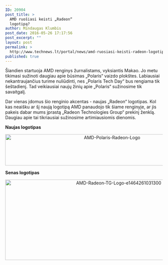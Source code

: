 ```yaml
---
ID: 20904
post_title: >
  AMD ruošiasi keisti „Radeon“
  logotipą?
author: Mindaugas Klumbis
post_date: 2016-05-26 17:17:56
post_excerpt: ""
layout: post
permalink: >
  http://www.technews.lt/portal/news/amd-ruosiasi-keisti-radeon-logotipa/
published: true
---
```

Šiandien startuoja AMD renginys žurnalistams, vyksiantis Makao. Jo metu tikimasi sužinoti daugiau apie būsimas „Polaris“ vaizdo plokštes. Labiausiai nekantraujančius turime nuliūdinti, nes „Polaris Tech Day“ bus rengiama tik šeštadienį. Tad veikiausiai naujų žinių apie „Polaris“ sužinosime tik savaitgalį.

Dar vienas įdomus šio renginio akcentas - naujas „Radeon“ logotipas. Kol kas neaišku ar šį naują logotipą AMD panaudojo tik šiame renginyje, ar jis pakeis dabar mums įprastą „Radeon Technologies Group“ prekinį ženklą. Daugiau apie tai tikriausiai sužinosime artimiausiomis dienomis.

<strong>Naujas logotipas</strong>
<p style="text-align: center;"><a href="http://www.technews.lt/portal/wp-content/uploads/2016/05/AMD-Polaris-Radeon-Logo.jpg"><img class="alignnone wp-image-20905 size-full" src="http://www.technews.lt/portal/wp-content/uploads/2016/05/AMD-Polaris-Radeon-Logo.jpg" alt="AMD-Polaris-Radeon-Logo" width="668" height="100" /></a></p>
<p style="text-align: left;"><strong>Senas logotipas</strong></p>
<p style="text-align: center;"><a href="http://www.technews.lt/portal/wp-content/uploads/2016/05/AMD-Radeon-TG-Logo-e1464261031300.png"><img class="alignnone wp-image-20906 size-full" src="http://www.technews.lt/portal/wp-content/uploads/2016/05/AMD-Radeon-TG-Logo-e1464261031300.png" alt="AMD-Radeon-TG-Logo-e1464261031300" width="710" height="257" /></a></p>
&nbsp;